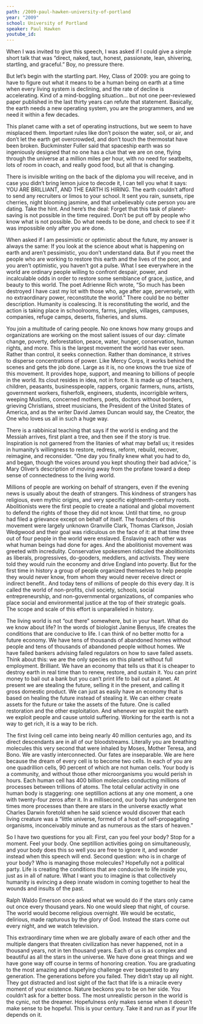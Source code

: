 ```yaml
---
path: /2009-paul-hawken-university-of-portland
year: "2009"
school: University of Portland
speaker: Paul Hawken
youtube_id: 
---
```


When I was invited to give this speech, I was asked if I could give a simple short talk that was “direct, naked, taut, honest, passionate, lean, shivering, startling, and graceful.” Boy, no pressure there. 

But let’s begin with the startling part. Hey, Class of 2009: you are going to have to figure out what it means to be a human being on earth at a time when every living system is declining, and the rate of decline is accelerating. Kind of a mind-boggling situation... but not one peer-reviewed paper published in the last thirty years can refute that statement. Basically, the earth needs a new operating system, you are the programmers, and we need it within a few decades.

This planet came with a set of operating instructions, but we seem to have misplaced them. Important rules like don’t poison the water, soil, or air, and don’t let the earth get overcrowded, and don’t touch the thermostat have been broken. Buckminster Fuller said that spaceship earth was so ingeniously designed that no one has a clue that we are on one, flying through the universe at a million miles per hour, with no need for seatbelts, lots of room in coach, and really good food, but all that is changing.

There is invisible writing on the back of the diploma you will receive, and in case you didn’t bring lemon juice to decode it, I can tell you what it says: YOU ARE BRILLIANT, AND THE EARTH IS HIRING. The earth couldn’t afford to send any recruiters or limos to your school. It sent you rain, sunsets, ripe cherries, night blooming jasmine, and that unbelievably cute person you are dating. Take the hint. And here’s the deal: Forget that this task of planet-saving is not possible in the time required. Don’t be put off by people who know what is not possible. Do what needs to be done, and check to see if it was impossible only after you are done.

When asked if I am pessimistic or optimistic about the future, my answer is always the same: If you look at the science about what is happening on earth and aren’t pessimistic, you don’t understand data. But if you meet the people who are working to restore this earth and the lives of the poor, and you aren’t optimistic, you haven’t got a pulse. What I see everywhere in the world are ordinary people willing to confront despair, power, and incalculable odds in order to restore some semblance of grace, justice, and beauty to this world. The poet Adrienne Rich wrote, “So much has been destroyed I have cast my lot with those who, age after age, perversely, with no extraordinary power, reconstitute the world.” There could be no better description. Humanity is coalescing. It is reconstituting the world, and the action is taking place in schoolrooms, farms, jungles, villages, campuses, companies, refuge camps, deserts, fisheries, and slums.

You join a multitude of caring people. No one knows how many groups and organizations are working on the most salient issues of our day: climate change, poverty, deforestation, peace, water, hunger, conservation, human rights, and more. This is the largest movement the world has ever seen. Rather than control, it seeks connection. Rather than dominance, it strives to disperse concentrations of power. Like Mercy Corps, it works behind the scenes and gets the job done. Large as it is, no one knows the true size of this movement. It provides hope, support, and meaning to billions of people in the world. Its clout resides in idea, not in force. It is made up of teachers, children, peasants, businesspeople, rappers, organic farmers, nuns, artists, government workers, fisherfolk, engineers, students, incorrigible writers, weeping Muslims, concerned mothers, poets, doctors without borders, grieving Christians, street musicians, the President of the United States of America, and as the writer David James Duncan would say, the Creator, the One who loves us all in such a huge way.

There is a rabbinical teaching that says if the world is ending and the Messiah arrives, first plant a tree, and then see if the story is true. Inspiration is not garnered from the litanies of what may befall us; it resides in humanity’s willingness to restore, redress, reform, rebuild, recover, reimagine, and reconsider. “One day you finally knew what you had to do, and began, though the voices around you kept shouting their bad advice,” is Mary Oliver’s description of moving away from the profane toward a deep sense of connectedness to the living world.

Millions of people are working on behalf of strangers, even if the evening news is usually about the death of strangers. This kindness of strangers has religious, even mythic origins, and very specific eighteenth-century roots. Abolitionists were the first people to create a national and global movement to defend the rights of those they did not know. Until that time, no group had filed a grievance except on behalf of itself. The founders of this movement were largely unknown Granville Clark, Thomas Clarkson, Josiah Wedgwood and their goal was ridiculous on the face of it: at that time three out of four people in the world were enslaved. Enslaving each other was what human beings had done for ages. And the abolitionist movement was greeted with incredulity. Conservative spokesmen ridiculed the abolitionists as liberals, progressives, do-gooders, meddlers, and activists. They were told they would ruin the economy and drive England into poverty. But for the first time in history a group of people organized themselves to help people they would never know, from whom they would never receive direct or indirect benefit.. And today tens of millions of people do this every day. It is called the world of non-profits, civil society, schools, social entrepreneurship, and non-governmental organizations, of companies who place social and environmental justice at the top of their strategic goals. The scope and scale of this effort is unparalleled in history.

The living world is not “out there” somewhere, but in your heart. What do we know about life? In the words of biologist Janine Benyus, life creates the conditions that are conducive to life. I can think of no better motto for a future economy. We have tens of thousands of abandoned homes without people and tens of thousands of abandoned people without homes. We have failed bankers advising failed regulators on how to save failed assets. Think about this: we are the only species on this planet without full employment. Brilliant. We have an economy that tells us that it is cheaper to destroy earth in real time than to renew, restore, and sustain it. You can print money to bail out a bank but you can’t print life to bail out a planet. At present we are stealing the future, selling it in the present, and calling it gross domestic product. We can just as easily have an economy that is based on healing the future instead of stealing it. We can either create assets for the future or take the assets of the future. One is called restoration and the other exploitation. And whenever we exploit the earth we exploit people and cause untold suffering. Working for the earth is not a way to get rich, it is a way to be rich.

The first living cell came into being nearly 40 million centuries ago, and its direct descendants are in all of our bloodstreams. Literally you are breathing molecules this very second that were inhaled by Moses, Mother Teresa, and Bono. We are vastly interconnected. Our fates are inseparable. We are here because the dream of every cell is to become two cells. In each of you are one quadrillion cells, 90 percent of which are not human cells. Your body is a community, and without those other microorganisms you would perish in hours. Each human cell has 400 billion molecules conducting millions of processes between trillions of atoms. The total cellular activity in one human body is staggering: one septillion actions at any one moment, a one with twenty-four zeros after it. In a millisecond, our body has undergone ten times more processes than there are stars in the universe exactly what Charles Darwin foretold when he said science would discover that each living creature was a “little universe, formed of a host of self-propagating organisms, inconceivably minute and as numerous as the stars of heaven.”

So I have two questions for you all: First, can you feel your body? Stop for a moment. Feel your body. One septillion activities going on simultaneously, and your body does this so well you are free to ignore it, and wonder instead when this speech will end. Second question: who is in charge of your body? Who is managing those molecules? Hopefully not a political party. Life is creating the conditions that are conducive to life inside you, just as in all of nature. What I want you to imagine is that collectively humanity is evincing a deep innate wisdom in coming together to heal the wounds and insults of the past.

Ralph Waldo Emerson once asked what we would do if the stars only came out once every thousand years. No one would sleep that night, of course. The world would become religious overnight. We would be ecstatic, delirious, made rapturous by the glory of God. Instead the stars come out every night, and we watch television.

This extraordinary time when we are globally aware of each other and the multiple dangers that threaten civilization has never happened, not in a thousand years, not in ten thousand years. Each of us is as complex and beautiful as all the stars in the universe. We have done great things and we have gone way off course in terms of honoring creation. You are graduating to the most amazing and stupefying challenge ever bequested to any generation. The generations before you failed. They didn’t stay up all night. They got distracted and lost sight of the fact that life is a miracle every moment of your existence. Nature beckons you to be on her side. You couldn’t ask for a better boss. The most unrealistic person in the world is the cynic, not the dreamer. Hopefulness only makes sense when it doesn’t make sense to be hopeful. This is your century. Take it and run as if your life depends on it.


